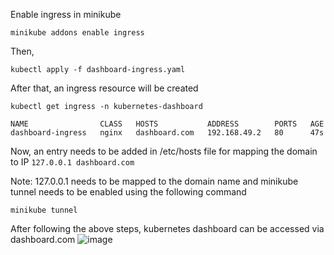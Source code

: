 Enable ingress in minikube

``` 
minikube addons enable ingress
```

Then, 

```
kubectl apply -f dashboard-ingress.yaml
```

After that, an ingress resource will be created

```
kubectl get ingress -n kubernetes-dashboard
```
```
NAME                CLASS   HOSTS           ADDRESS        PORTS   AGE
dashboard-ingress   nginx   dashboard.com   192.168.49.2   80      47s
```

Now, an entry needs to be added in /etc/hosts file for mapping the domain to IP
``` 127.0.0.1 dashboard.com ```

Note: 127.0.0.1 needs to be mapped to the domain name and minikube tunnel needs to be enabled using the following command

``` minikube tunnel ```


After following the above steps, kubernetes dashboard can be accessed via dashboard.com
![image](https://github.com/anushkadeshpande/docker-kubernetes/assets/53345232/8c90dfb0-4fbb-4d56-a1ee-9495db7e4a37)
